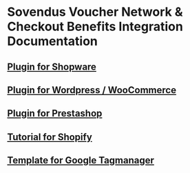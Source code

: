 # Sovendus Voucher Network & Checkout Benefits Integration Documentation

## [Plugin for Shopware ](https://github.com/Sovendus-GmbH/Sovendus-Shopware-Voucher-Network-and-Checkout-Benefits-Plugin)

## [Plugin for Wordpress / WooCommerce ](https://github.com/Sovendus-GmbH/Sovendus-Wordpress-WooCommerce-Voucher-Network-and-Checkout-Benefits-Plugin)

## [Plugin for Prestashop ](https://github.com/Sovendus-GmbH/Sovendus-Wordpress-WooCommerce-Voucher-Network-and-Checkout-Benefits-Plugin)

## [Tutorial for Shopify ](https://github.com/Sovendus-GmbH/Sovendus-Wordpress-WooCommerce-Voucher-Network-and-Checkout-Benefits-Plugin)


## [Template for Google Tagmanager ](https://github.com/Sovendus-GmbH/Sovendus-GTM-v2)

